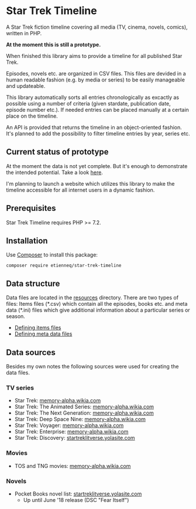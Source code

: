 # Star Trek Timeline

A Star Trek fiction timeline covering all media (TV, cinema, novels, comics), written in PHP.

**At the moment this is still a prototype.**

When finished this library aims to provide a timeline for all published Star Trek.

Episodes, novels etc. are organized in CSV files. This files are devided in a human readable fashion (e.g. by media or series) to be easily manageable and updateable.

This library automatically sorts all entries chronologically as excactly as possible using a number of criteria (given stardate, publication date, episode number etc.). If needed entries can be placed manually at a certain place on the timeline.

An API is provided that returns the timeline in an object-oriented fashion.
It's planned to add the possibility to filter timeline entries by year, series etc.

## Current status of prototype

At the moment the data is not yet complete. But it's enough to demonstrate the intended potential. Take a look [here](http://htmlpreview.github.io/?https://github.com/etienneq/star-trek-timeline/blob/master/timeline.html).

I'm planning to launch a website which utilizes this library to make the timeline accessible for all internet users in a dynamic fashion.

## Prerequisites

Star Trek Timeline requires PHP >= 7.2.

## Installation

Use [Composer](https://getcomposer.org/) to install this package:

```
composer require etienneq/star-trek-timeline
```

## Data structure

Data files are located in the [resources](resources) directory.
There are two types of files: Items files (\*.csv) which contain all the episodes, books etc. and meta data (\*.ini) files which give additional information about a particular series or season.

* [Defining items files](doc/items-files.md)
* [Defining meta data files](doc/meta-data-files.md)

## Data sources

Besides my own notes the following sources were used for creating the data files.

### TV series

* Star Trek: [memory-alpha.wikia.com](http://memory-alpha.wikia.com/wiki/Star_Trek:_The_Original_Series)
* Star Trek: The Animated Series: [memory-alpha.wikia.com](http://memory-alpha.wikia.com/wiki/Star_Trek:_The_Animated_Series)
* Star Trek: The Next Generation: [memory-alpha.wikia.com](http://en.memory-alpha.wikia.com/wiki/Star_Trek%3A_The_Next_Generation)
* Star Trek: Deep Space Nine: [memory-alpha.wikia.com](http://en.memory-alpha.wikia.com/wiki/Star_Trek%3A_Deep_Space_Nine)
* Star Trek: Voyager: [memory-alpha.wikia.com](http://memory-alpha.wikia.com/wiki/Star_Trek%3A_Voyager)
* Star Trek: Enterprise: [memory-alpha.wikia.com](http://en.memory-alpha.wikia.com/wiki/Star_Trek%3A_Enterprise)
* Star Trek: Discovery: [startreklitverse.yolasite.com](https://startreklitverse.yolasite.com/discovery-chronology.php)

### Movies

* TOS and TNG movies: [memory-alpha.wikia.com](http://memory-alpha.wikia.com/wiki/Star_Trek_films)

### Novels

* Pocket Books novel list: [startreklitverse.yolasite.com](https://startreklitverse.yolasite.com/complete-pocket-books-novel-list.php)
    * Up until June '18 release (DSC "Fear Itself")